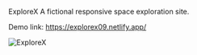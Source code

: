 ExploreX
A fictional responsive space exploration site.

Demo link: https://explorex09.netlify.app/

![ExploreX](https://user-images.githubusercontent.com/64153988/97989593-c2b0c800-1e04-11eb-922d-8741eb99a5c9.png)
